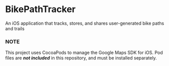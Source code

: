 # BikePathTracker

An iOS application that tracks, stores, and shares user-generated bike paths and trails

### NOTE
This project uses CocoaPods to manage the Google Maps SDK for iOS. Pod files are **_not included_** in this repository, and must be installed separately.
